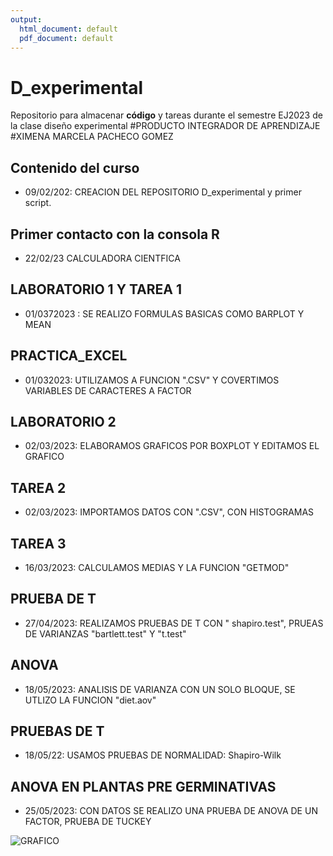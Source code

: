 ```yaml
---
output:
  html_document: default
  pdf_document: default
---
```

# D_experimental
Repositorio para almacenar **código** y tareas durante el semestre EJ2023 de la clase diseño experimental
#PRODUCTO INTEGRADOR DE APRENDIZAJE 
#XIMENA MARCELA PACHECO GOMEZ 
## Contenido del curso 

+ 09/02/202: CREACION DEL REPOSITORIO D_experimental y primer script. 

## Primer contacto con la consola R 
+ 22/02/23 CALCULADORA CIENTFICA 

## LABORATORIO 1 Y TAREA 1 
+ 01/0372023 : SE REALIZO FORMULAS BASICAS COMO BARPLOT Y MEAN 

## PRACTICA_EXCEL 
+ 01/032023: UTILIZAMOS A FUNCION ".CSV" Y COVERTIMOS VARIABLES DE CARACTERES A FACTOR 

## LABORATORIO 2 
+ 02/03/2023: ELABORAMOS GRAFICOS POR BOXPLOT Y EDITAMOS EL GRAFICO 

## TAREA 2 
+ 02/03/2023: IMPORTAMOS DATOS CON ".CSV", CON HISTOGRAMAS 

## TAREA 3 
+ 16/03/2023: CALCULAMOS MEDIAS Y LA FUNCION "GETMOD" 

## PRUEBA DE T
+ 27/04/2023: REALIZAMOS PRUEBAS DE T CON " shapiro.test", PRUEAS DE VARIANZAS "bartlett.test" Y "t.test"

## ANOVA 
+ 18/05/2023: ANALISIS DE VARIANZA CON UN SOLO BLOQUE, SE UTLIZO LA FUNCION "diet.aov" 

## PRUEBAS DE T 
+ 18/05/22: USAMOS PRUEBAS DE NORMALIDAD:  Shapiro-Wilk 

## ANOVA EN PLANTAS PRE GERMINATIVAS
+ 25/05/2023: CON DATOS SE REALIZO UNA PRUEBA DE ANOVA DE UN FACTOR, PRUEBA DE TUCKEY 

![GRAFICO](https://github.com/xMarce20pacheco/D_experimental/assets/124898217/d41dd141-775d-4205-befe-d2af83b148ce)


